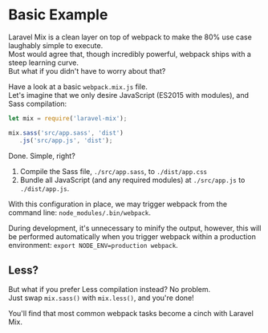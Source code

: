 # Basic Example

Laravel Mix is a clean layer on top of webpack to make the 80% use case laughably simple to execute.  
Most would agree that, though incredibly powerful, webpack ships with a steep learning curve.  
But what if you didn't have to worry about that?

Have a look at a basic `webpack.mix.js` file.  
Let's imagine that we only desire JavaScript \(ES2015 with modules\), and Sass compilation:

```js
let mix = require('laravel-mix');

mix.sass('src/app.sass', 'dist')
   .js('src/app.js', 'dist');
```

Done. Simple, right?

1. Compile the Sass file, `./src/app.sass`, to `./dist/app.css`
2. Bundle all JavaScript \(and any required modules\) at `./src/app.js` to `./dist/app.js`.

With this configuration in place, we may trigger webpack from the command line: `node_modules/.bin/webpack`.

During development, it's unnecessary to minify the output, however, this will be performed automatically when you trigger webpack within a production environment: `export NODE_ENV=production webpack`.

## Less?

But what if you prefer Less compilation instead? No problem.  
Just swap `mix.sass()` with `mix.less()`, and you're done!

You'll find that most common webpack tasks become a cinch with Laravel Mix.

